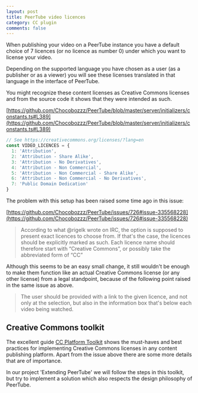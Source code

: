 ```yaml
---
layout: post
title: PeerTube video licences
category: CC plugin
comments: false
---
```


When publishing your video on a PeerTube instance you have a default choice of 7 licences (or no licence as number 0) under which you want to license your video.

Depending on the supported language you have chosen as a user (as a publisher or as a viewer) you will see these licenses translated in that language in the interface of PeerTube.

You might recognize these content licenses as Creative Commons licenses and from the source code it shows that they were intended as such.

[https://github.com/Chocobozzz/PeerTube/blob/master/server/initializers/constants.ts#L389](https://github.com/Chocobozzz/PeerTube/blob/master/server/initializers/constants.ts#L389)

```typescript
// See https://creativecommons.org/licenses/?lang=en
const VIDEO_LICENCES = {
  1: 'Attribution',
  2: 'Attribution - Share Alike',
  3: 'Attribution - No Derivatives',
  4: 'Attribution - Non Commercial',
  5: 'Attribution - Non Commercial - Share Alike',
  6: 'Attribution - Non Commercial - No Derivatives',
  7: 'Public Domain Dedication'
}
```

The problem with this setup has been raised some time ago in this issue:

[https://github.com/Chocobozzz/PeerTube/issues/726#issue-335568228](https://github.com/Chocobozzz/PeerTube/issues/726#issue-335568228)

> According to what @rigelk wrote on IRC, the option is supposed to present exact licences to choose from. If that's the case, the licences should be explicitly marked as such. Each licence name should therefore start with “Creative Commons”, or possibly take the abbreviated form of “CC”

Although this seems to be an easy small change, it still wouldn't be enough to make them function like an actual Creative Commons license (or any other license) from a legal standpoint, because of the following point raised in the same issue as above.

> The user should be provided with a link to the given licence, and not only at the selection, but also in the information box that's below each video being watched.

## Creative Commons toolkit

The excellent guide [CC Platform Toolkit](https://creativecommons.org/platform/toolkit/) shows the must-haves and best practices for implementing Creative Commons licenses in any content publishing platform. Apart from the issue above there are some more details that are of importance.

In our project 'Extending PeerTube' we will follow the steps in this toolkit, but try to implement a solution which also respects the design philosophy of PeerTube.
